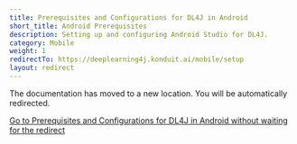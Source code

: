 ```yaml
---
title: Prerequisites and Configurations for DL4J in Android
short_title: Android Prerequisites
description: Setting up and configuring Android Studio for DL4J.
category: Mobile
weight: 1
redirectTo: https://deeplearning4j.konduit.ai/mobile/setup
layout: redirect
---
```


The documentation has moved to a new location. You will be automatically redirected.
            
[Go to Prerequisites and Configurations for DL4J in Android without waiting for the redirect](https://deeplearning4j.konduit.ai/mobile/setup)

        